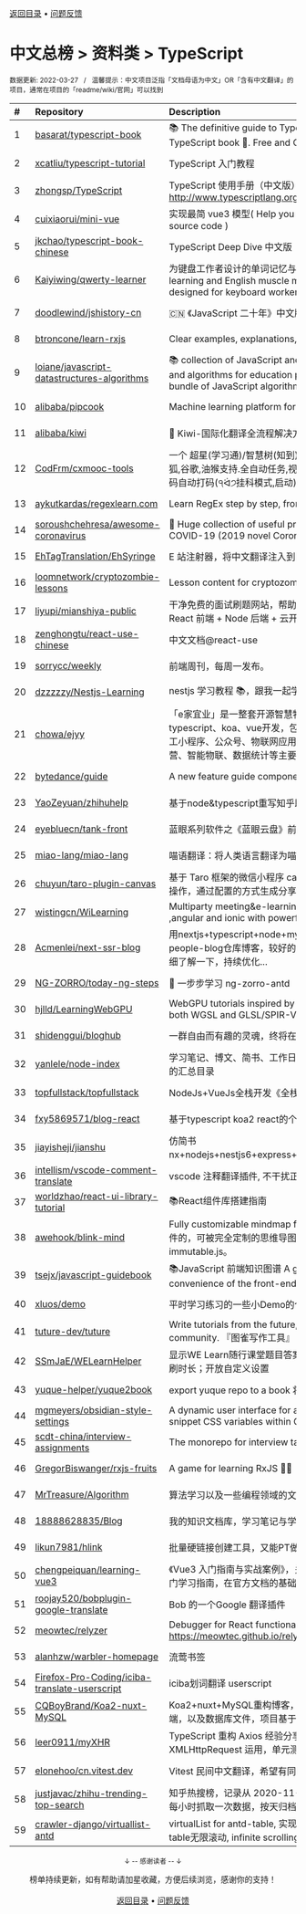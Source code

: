<a href="https://github.com/GrowingGit/GitHub-Chinese-Top-Charts#github中文排行榜">返回目录</a> • <a href="/content/docs/feedback.md">问题反馈</a>

# 中文总榜 > 资料类 > TypeScript
<sub>数据更新: 2022-03-27&nbsp;&nbsp;&nbsp;/&nbsp;&nbsp;&nbsp;温馨提示：中文项目泛指「文档母语为中文」OR「含有中文翻译」的项目，通常在项目的「readme/wiki/官网」可以找到</sub>

|#|Repository|Description|Stars|Updated|
|:-|:-|:-|:-|:-|
|1|[basarat/typescript-book](https://github.com/basarat/typescript-book)|:books: The definitive guide to TypeScript and possibly the best TypeScript book :book:. Free and Open Source 🌹|16909|2022-02-16|
|2|[xcatliu/typescript-tutorial](https://github.com/xcatliu/typescript-tutorial)|TypeScript 入门教程|8683|2022-02-10|
|3|[zhongsp/TypeScript](https://github.com/zhongsp/TypeScript)|TypeScript 使用手册（中文版）翻译。http://www.typescriptlang.org|5657|2022-03-26|
|4|[cuixiaorui/mini-vue](https://github.com/cuixiaorui/mini-vue)|实现最简 vue3 模型( Help you learn more efficiently vue3 source code )|5478|2022-03-22|
|5|[jkchao/typescript-book-chinese](https://github.com/jkchao/typescript-book-chinese)|TypeScript Deep Dive 中文版 |5270|2022-02-26|
|6|[Kaiyiwing/qwerty-learner](https://github.com/Kaiyiwing/qwerty-learner)|为键盘工作者设计的单词记忆与英语肌肉记忆锻炼软件 / Words learning and English muscle memory training software designed for keyboard workers|3997|2022-02-19|
|7|[doodlewind/jshistory-cn](https://github.com/doodlewind/jshistory-cn)|🇨🇳 《JavaScript 二十年》中文版|3780|2022-02-19|
|8|[btroncone/learn-rxjs](https://github.com/btroncone/learn-rxjs)|Clear examples, explanations, and resources for RxJS|3497|2022-01-13|
|9|[loiane/javascript-datastructures-algorithms](https://github.com/loiane/javascript-datastructures-algorithms)|:books: collection of JavaScript and TypeScript data structures and algorithms for education purposes. Source code bundle of JavaScript algorithms and data structures book|3402|2022-03-24|
|10|[alibaba/pipcook](https://github.com/alibaba/pipcook)|Machine learning platform for Web developers|2225|2022-03-26|
|11|[alibaba/kiwi](https://github.com/alibaba/kiwi)|🐤 Kiwi-国际化翻译全流程解决方案|1982|2022-03-10|
|12|[CodFrm/cxmooc-tools](https://github.com/CodFrm/cxmooc-tools)|一个 超星(学习通)/智慧树(知到)/中国大学mooc 学习工具,火狐,谷歌,油猴支持.全自动任务,视频倍速秒过,作业考试题库,验证码自动打码(੧ᐛ੭挂科模式,启动)|1784|2022-02-07|
|13|[aykutkardas/regexlearn.com](https://github.com/aykutkardas/regexlearn.com)|Learn RegEx step by step, from zero to advanced.|1673|2022-03-24|
|14|[soroushchehresa/awesome-coronavirus](https://github.com/soroushchehresa/awesome-coronavirus)|🦠  Huge collection of useful projects and resources for COVID-19 (2019 novel Coronavirus)|1478|2022-03-26|
|15|[EhTagTranslation/EhSyringe](https://github.com/EhTagTranslation/EhSyringe)|E 站注射器，将中文翻译注入到 E 站体内|1412|2022-03-25|
|16|[loomnetwork/cryptozombie-lessons](https://github.com/loomnetwork/cryptozombie-lessons)|Lesson content for cryptozombies.io|877|2022-03-25|
|17|[liyupi/mianshiya-public](https://github.com/liyupi/mianshiya-public)|干净免费的面试刷题网站，帮助大家拿到满意的 offer！💎 React 前端 + Node 后端 + 云开发全栈项目 by 程序员鱼皮|875|2022-03-26|
|18|[zenghongtu/react-use-chinese](https://github.com/zenghongtu/react-use-chinese)|中文文档@react-use|855|2021-12-06|
|19|[sorrycc/weekly](https://github.com/sorrycc/weekly)|前端周刊，每周一发布。|836|2022-02-06|
|20|[dzzzzzy/Nestjs-Learning](https://github.com/dzzzzzy/Nestjs-Learning)|nestjs 学习教程 :books:，跟我一起学习 nest 框架~ :muscle:|801|2022-03-26|
|21|[chowa/ejyy](https://github.com/chowa/ejyy)|「e家宜业」是一整套开源智慧物业解决方案，基于nodejs、typescript、koa、vue开发，包含web中台、业主小程序、员工小程序、公众号、物联网应用等，涵盖业主服务、物业运营、智能物联、数据统计等主要业务。|600|2022-03-03|
|22|[bytedance/guide](https://github.com/bytedance/guide)|A new feature guide component by react 🧭|505|2022-02-03|
|23|[YaoZeyuan/zhihuhelp](https://github.com/YaoZeyuan/zhihuhelp)|基于node&typescript重写知乎助手|505|2022-03-23|
|24|[eyebluecn/tank-front](https://github.com/eyebluecn/tank-front)|蓝眼系列软件之《蓝眼云盘》前端项目|498|2022-03-21|
|25|[miao-lang/miao-lang](https://github.com/miao-lang/miao-lang)|喵语翻译：将人类语言翻译为喵语言。|466|2022-01-08|
|26|[chuyun/taro-plugin-canvas](https://github.com/chuyun/taro-plugin-canvas)|基于 Taro 框架的微信小程序 canvas 绘图组件，封装了常用的操作，通过配置的方式生成分享图片|425|2022-02-26|
|27|[wistingcn/WiLearning](https://github.com/wistingcn/WiLearning)|Multiparty meeting&e-learning  using mediasoup, webrtc ,angular and ionic with powerful whiteboard support|418|2021-10-28|
|28|[Acmenlei/next-ssr-blog](https://github.com/Acmenlei/next-ssr-blog)|用nextjs+typescript+node+mysql+redis+antd重构的Many-people-blog仓库博客，较好的SEO支持，感兴趣的朋友可以详细了解一下，持续优化...|392|2022-03-23|
|29|[NG-ZORRO/today-ng-steps](https://github.com/NG-ZORRO/today-ng-steps)|:raising_hand: 一步步学习 ng-zorro-antd |383|2022-02-15|
|30|[hjlld/LearningWebGPU](https://github.com/hjlld/LearningWebGPU)|WebGPU tutorials inspired by LearningWebGL.com. Use both WGSL and GLSL/SPIR-V.|356|2022-03-24|
|31|[shidenggui/bloghub](https://github.com/shidenggui/bloghub)|一群自由而有趣的灵魂，终将在此相遇   独立个人博客推荐导航|341|2022-02-13|
|32|[yanlele/node-index](https://github.com/yanlele/node-index)|学习笔记、博文、简书、工作日常踩坑记录以及一些独立作品的汇总目录|326|2022-02-27|
|33|[topfullstack/topfullstack](https://github.com/topfullstack/topfullstack)|NodeJs+VueJs全栈开发《全栈之巅》视频网站 - 源码|325|2022-02-26|
|34|[fxy5869571/blog-react](https://github.com/fxy5869571/blog-react)|基于typescript koa2 react的个人博客|324|2022-03-15|
|35|[jiayisheji/jianshu](https://github.com/jiayisheji/jianshu)|仿简书nx+nodejs+nestjs6+express+mongodb+angular8+爬虫|304|2022-02-14|
|36|[intellism/vscode-comment-translate](https://github.com/intellism/vscode-comment-translate)|vscode 注释翻译插件, 不干扰正常代码，方便快速阅读源码。|296|2022-03-12|
|37|[worldzhao/react-ui-library-tutorial](https://github.com/worldzhao/react-ui-library-tutorial)|📚React组件库搭建指南|295|2022-02-12|
|38|[awehook/blink-mind](https://github.com/awehook/blink-mind)|Fully customizable mindmap framework for react.js. 支持插件的，可被完全定制的思维导图库，基于react.js和immutable.js。|233|2022-02-10|
|39|[tsejx/javascript-guidebook](https://github.com/tsejx/javascript-guidebook)|:books:JavaScript 前端知识图谱 A guidebook for the convenience of the front-end developers|208|2022-02-21|
|40|[xluos/demo](https://github.com/xluos/demo)|平时学习练习的一些小Demo的仓库|202|2022-02-26|
|41|[tuture-dev/tuture](https://github.com/tuture-dev/tuture)|Write tutorials from the future, with the power of Git and community. 『图雀写作工具』|196|2022-03-20|
|42|[SSmJaE/WELearnHelper](https://github.com/SSmJaE/WELearnHelper)|显示WE Learn随行课堂题目答案；支持班级测试；自动答题；刷时长；开放自定义设置|195|2022-02-27|
|43|[yuque-helper/yuque2book](https://github.com/yuque-helper/yuque2book)|export yuque repo to a book 将你的语雀文档导出的工具|187|2021-12-14|
|44|[mgmeyers/obsidian-style-settings](https://github.com/mgmeyers/obsidian-style-settings)|A dynamic user interface for adjusting theme, plugin, and snippet CSS variables within Obsidian|186|2022-02-18|
|45|[scdt-china/interview-assignments](https://github.com/scdt-china/interview-assignments)|The monorepo for interview take home assignments.|185|2022-03-26|
|46|[GregorBiswanger/rxjs-fruits](https://github.com/GregorBiswanger/rxjs-fruits)|A game for learning RxJS 🍎🍌|182|2022-03-26|
|47|[MrTreasure/Algorithm](https://github.com/MrTreasure/Algorithm)|算法学习以及一些编程领域的文档、知识、技巧、个人想法|176|2022-02-12|
|48|[18888628835/Blog](https://github.com/18888628835/Blog)|我的知识文档库，学习笔记与学习总结。|171|2022-03-18|
|49|[likun7981/hlink](https://github.com/likun7981/hlink)|批量硬链接创建工具，又能PT做种，又能刮削电影资料|171|2022-01-05|
|50|[chengpeiquan/learning-vue3](https://github.com/chengpeiquan/learning-vue3)|《Vue3 入门指南与实战案例》，关于 Vue 3 + TypeScript 的入门学习指南，在官方文档的基础上融入自己的一些实践经验。|146|2022-03-10|
|51|[roojay520/bobplugin-google-translate](https://github.com/roojay520/bobplugin-google-translate)| Bob 的一个Google 翻译插件|146|2021-11-03|
|52|[meowtec/relyzer](https://github.com/meowtec/relyzer)|Debugger for React functional components. Online demo: https://meowtec.github.io/relyzer/examples/todomvc/build/|139|2021-11-10|
|53|[alanhzw/warbler-homepage](https://github.com/alanhzw/warbler-homepage)|流莺书签|134|2022-03-11|
|54|[Firefox-Pro-Coding/iciba-translate-userscript](https://github.com/Firefox-Pro-Coding/iciba-translate-userscript)|iciba划词翻译 userscript|126|2022-02-03|
|55|[CQBoyBrand/Koa2-nuxt-MySQL](https://github.com/CQBoyBrand/Koa2-nuxt-MySQL)|Koa2+nuxt+MySQL重构博客，项目中包括前端，后端和服务端，以及数据库文件，项目基于Vue+node.js+MySQL|111|2022-03-01|
|56|[leer0911/myXHR](https://github.com/leer0911/myXHR)|TypeScript 重构 Axios 经验分享，包括开发技巧， API 实现，XMLHttpRequest 运用，单元测试等|109|2022-03-02|
|57|[elonehoo/cn.vitest.dev](https://github.com/elonehoo/cn.vitest.dev)|Vitest 民间中文翻译，希望有同学可以一起翻译。|93|2022-03-26|
|58|[justjavac/zhihu-trending-top-search](https://github.com/justjavac/zhihu-trending-top-search)|知乎热搜榜，记录从 2020-11-24 日开始的知乎热搜榜单。每小时抓取一次数据，按天归档。|87|2022-03-08|
|59|[crawler-django/virtuallist-antd](https://github.com/crawler-django/virtuallist-antd)|virtualList for antd-table, 实现antd-table的虚拟列表, antd-table无限滚动, infinite scrolling for antd-table|78|2021-12-27|

<div align="center">
    <p><sub>↓ -- 感谢读者 -- ↓</sub></p>
    榜单持续更新，如有帮助请加星收藏，方便后续浏览，感谢你的支持！
</div>

<br/>

<div align="center"><a href="https://github.com/GrowingGit/GitHub-Chinese-Top-Charts#github中文排行榜">返回目录</a> • <a href="/content/docs/feedback.md">问题反馈</a></div>
